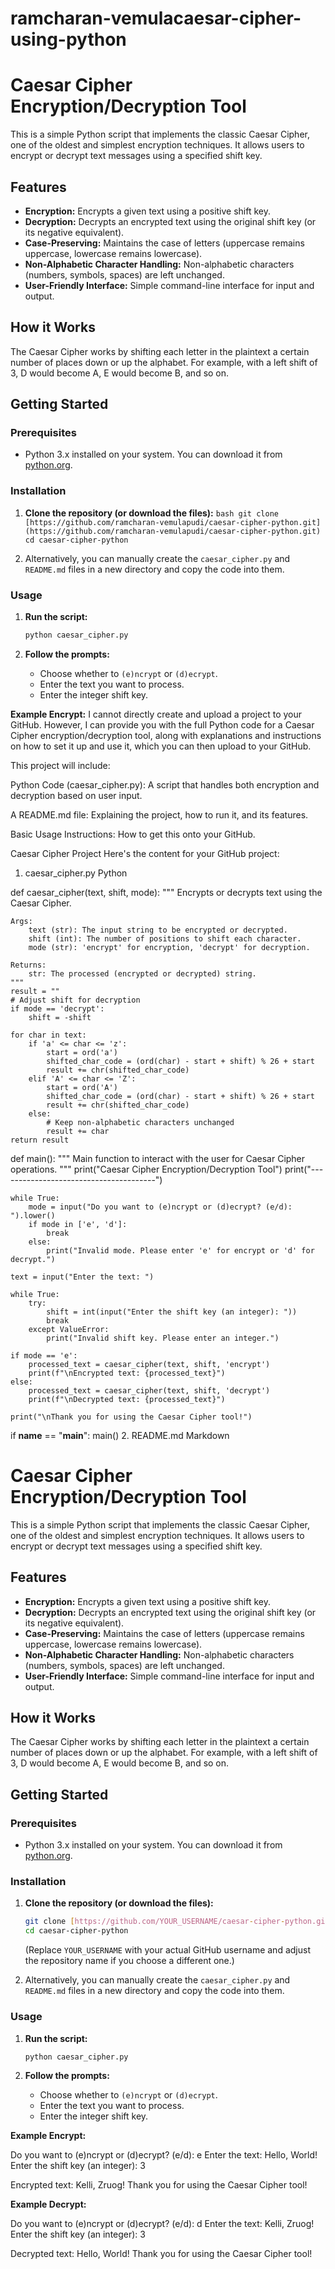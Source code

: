 # ramcharan-vemulacaesar-cipher-using-python
# Caesar Cipher Encryption/Decryption Tool

This is a simple Python script that implements the classic Caesar Cipher, one of the oldest and simplest encryption techniques. It allows users to encrypt or decrypt text messages using a specified shift key.

## Features

* **Encryption:** Encrypts a given text using a positive shift key.
* **Decryption:** Decrypts an encrypted text using the original shift key (or its negative equivalent).
* **Case-Preserving:** Maintains the case of letters (uppercase remains uppercase, lowercase remains lowercase).
* **Non-Alphabetic Character Handling:** Non-alphabetic characters (numbers, symbols, spaces) are left unchanged.
* **User-Friendly Interface:** Simple command-line interface for input and output.

## How it Works

The Caesar Cipher works by shifting each letter in the plaintext a certain number of places down or up the alphabet. For example, with a left shift of 3, D would become A, E would become B, and so on.

## Getting Started

### Prerequisites

* Python 3.x installed on your system. You can download it from [python.org](https://www.python.org/downloads/).

### Installation

1.  **Clone the repository (or download the files):**
    ``bash
    git clone [https://github.com/ramcharan-vemulapudi/caesar-cipher-python.git](https://github.com/ramcharan-vemulapudi/caesar-cipher-python.git)
    cd caesar-cipher-python
    ``

2.  Alternatively, you can manually create the `caesar_cipher.py` and `README.md` files in a new directory and copy the code into them.

### Usage

1.  **Run the script:**
    ```bash
    python caesar_cipher.py
    ```

2.  **Follow the prompts:**
    * Choose whether to `(e)ncrypt` or `(d)ecrypt`.
    * Enter the text you want to process.
    * Enter the integer shift key.

**Example Encrypt:**
I cannot directly create and upload a project to your GitHub. However, I can provide you with the full Python code for a Caesar Cipher encryption/decryption tool, along with explanations and instructions on how to set it up and use it, which you can then upload to your GitHub.

This project will include:

Python Code (caesar_cipher.py): A script that handles both encryption and decryption based on user input.

A README.md file: Explaining the project, how to run it, and its features.

Basic Usage Instructions: How to get this onto your GitHub.

Caesar Cipher Project
Here's the content for your GitHub project:

1. caesar_cipher.py
Python

def caesar_cipher(text, shift, mode):
    """
    Encrypts or decrypts text using the Caesar Cipher.

    Args:
        text (str): The input string to be encrypted or decrypted.
        shift (int): The number of positions to shift each character.
        mode (str): 'encrypt' for encryption, 'decrypt' for decryption.

    Returns:
        str: The processed (encrypted or decrypted) string.
    """
    result = ""
    # Adjust shift for decryption
    if mode == 'decrypt':
        shift = -shift

    for char in text:
        if 'a' <= char <= 'z':
            start = ord('a')
            shifted_char_code = (ord(char) - start + shift) % 26 + start
            result += chr(shifted_char_code)
        elif 'A' <= char <= 'Z':
            start = ord('A')
            shifted_char_code = (ord(char) - start + shift) % 26 + start
            result += chr(shifted_char_code)
        else:
            # Keep non-alphabetic characters unchanged
            result += char
    return result

def main():
    """
    Main function to interact with the user for Caesar Cipher operations.
    """
    print("Caesar Cipher Encryption/Decryption Tool")
    print("---------------------------------------")

    while True:
        mode = input("Do you want to (e)ncrypt or (d)ecrypt? (e/d): ").lower()
        if mode in ['e', 'd']:
            break
        else:
            print("Invalid mode. Please enter 'e' for encrypt or 'd' for decrypt.")

    text = input("Enter the text: ")

    while True:
        try:
            shift = int(input("Enter the shift key (an integer): "))
            break
        except ValueError:
            print("Invalid shift key. Please enter an integer.")

    if mode == 'e':
        processed_text = caesar_cipher(text, shift, 'encrypt')
        print(f"\nEncrypted text: {processed_text}")
    else:
        processed_text = caesar_cipher(text, shift, 'decrypt')
        print(f"\nDecrypted text: {processed_text}")

    print("\nThank you for using the Caesar Cipher tool!")

if __name__ == "__main__":
    main()
2. README.md
Markdown

# Caesar Cipher Encryption/Decryption Tool

This is a simple Python script that implements the classic Caesar Cipher, one of the oldest and simplest encryption techniques. It allows users to encrypt or decrypt text messages using a specified shift key.

## Features

* **Encryption:** Encrypts a given text using a positive shift key.
* **Decryption:** Decrypts an encrypted text using the original shift key (or its negative equivalent).
* **Case-Preserving:** Maintains the case of letters (uppercase remains uppercase, lowercase remains lowercase).
* **Non-Alphabetic Character Handling:** Non-alphabetic characters (numbers, symbols, spaces) are left unchanged.
* **User-Friendly Interface:** Simple command-line interface for input and output.

## How it Works

The Caesar Cipher works by shifting each letter in the plaintext a certain number of places down or up the alphabet. For example, with a left shift of 3, D would become A, E would become B, and so on.

## Getting Started

### Prerequisites

* Python 3.x installed on your system. You can download it from [python.org](https://www.python.org/downloads/).

### Installation

1.  **Clone the repository (or download the files):**
    ```bash
    git clone [https://github.com/YOUR_USERNAME/caesar-cipher-python.git](https://github.com/YOUR_USERNAME/caesar-cipher-python.git)
    cd caesar-cipher-python
    ```
    (Replace `YOUR_USERNAME` with your actual GitHub username and adjust the repository name if you choose a different one.)

2.  Alternatively, you can manually create the `caesar_cipher.py` and `README.md` files in a new directory and copy the code into them.

### Usage

1.  **Run the script:**
    ```bash
    python caesar_cipher.py
    ```

2.  **Follow the prompts:**
    * Choose whether to `(e)ncrypt` or `(d)ecrypt`.
    * Enter the text you want to process.
    * Enter the integer shift key.

**Example Encrypt:**

Do you want to (e)ncrypt or (d)ecrypt? (e/d): e
Enter the text: Hello, World!
Enter the shift key (an integer): 3

Encrypted text: Kelli, Zruog!
Thank you for using the Caesar Cipher tool!

**Example Decrypt:**

Do you want to (e)ncrypt or (d)ecrypt? (e/d): d
Enter the text: Kelli, Zruog!
Enter the shift key (an integer): 3

Decrypted text: Hello, World!
Thank you for using the Caesar Cipher tool!
